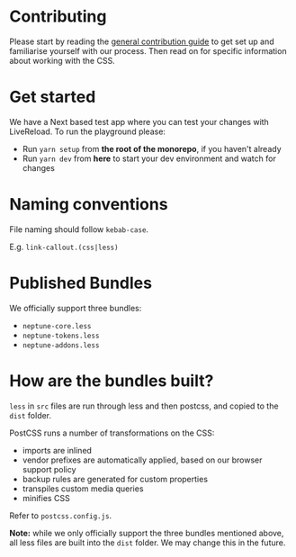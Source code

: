# Contributing

Please start by reading the [general contribution guide](<(https://github.com/transferwise/neptune-web/blob/master/CONTRIBUTING.md)>) to get set up and familiarise yourself with our process. Then read on for specific information about working with the CSS.

# Get started

We have a Next based test app where you can test your changes with LiveReload. To run the playground please:

- Run `yarn setup` from **the root of the monorepo**, if you haven't already
- Run `yarn dev` from **here** to start your dev environment and watch for changes

# Naming conventions

File naming should follow `kebab-case`.

E.g. `link-callout.(css|less)`

# Published Bundles

We officially support three bundles:

- `neptune-core.less`
- `neptune-tokens.less`
- `neptune-addons.less`

# How are the bundles built?

`less` in `src` files are run through less and then postcss, and copied to the `dist` folder.

PostCSS runs a number of transformations on the CSS:

- imports are inlined
- vendor prefixes are automatically applied, based on our browser support policy
- backup rules are generated for custom properties
- transpiles custom media queries
- minifies CSS

Refer to `postcss.config.js`.

**Note:** while we only officially support the three bundles mentioned above, all less files are built into the `dist` folder. We may change this in the future.
